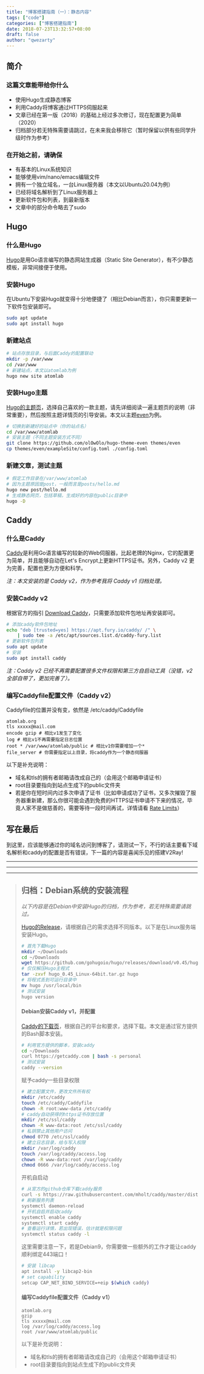 ```yaml
---
title: "博客搭建指南（一）：静态内容"
tags: ["code"]
categories: ["博客搭建指南"]
date: 2018-07-23T13:32:57+08:00
draft: false
author: "qwezarty"
---
```


## 简介

### 这篇文章能带给你什么

* 使用Hugo生成静态博客
* 利用Caddy将博客通过HTTPS伺服起来
* 文章已经在第一版（2018）的基础上经过多次修订，现在配置更为简单（2020）
* 归档部分若无特殊需要请跳过，在未来我会移除它（暂时保留以供有些同学升级时作为参考）

### 在开始之前，请确保

* 有基本的Linux系统知识
* 能够使用vim/nano/emacs编辑文件
* 拥有一个独立域名，一台Linux服务器（本文以Ubuntu20.04为例）
* 已经将域名解析到了Linux服务器上
* 更新软件包和列表，到最新版本
* 文章中的部分命令略去了sudo

## Hugo

### 什么是Hugo

[Hugo](https://gohugo.io/)是用Go语言编写的静态网站生成器（Static Site Generator），有不少静态模板，非常间接便于使用。

### 安装Hugo

在Ubuntu下安装Hugo就变得十分地便捷了（相比Debian而言），你只需要更新一下软件包安装即可。

```bash
sudo apt update
sudo apt install hugo
```

### 新建站点

``` bash
# 站点存放目录，与后面Caddy的配置联动
mkdir -p /var/www
cd /var/www
# 新建站点，本文以atomlab为例
hugo new site atomlab
```

### 安装Hugo主题

[Hugo的主题页](https://themes.gohugo.io/)，选择自己喜欢的一款主题，请先详细阅读一遍主题页的说明（非常重要），然后按照主题详情页的引导安装。本文以主题[even](https://themes.gohugo.io/hugo-theme-even/)为例。

``` bash
# 切换到新建好的站点中（你的站点名）
cd /var/www/atomlab
# 安装主题（不同主题安装方式不同）
git clone https://github.com/olOwOlo/hugo-theme-even themes/even
cp themes/even/exampleSite/config.toml ./config.toml
```

### 新建文章，测试主题

``` bash
# 假定工作目录在/var/www/atomlab
# 因为主题原因是post，一般而言是posts/hello.md
hugo new post/hello.md
# 生成静态网页，包括草稿，生成好的内容在public目录中
hugo -D
```

## Caddy

### 什么是Caddy

[Caddy](https://caddyserver.com/)是利用Go语言编写的较新的Web伺服器，比起老牌的Nginx，它的配置更为简单，并且能够自动在Let's Encrypt上更新HTTPS证书。另外，Caddy v2 更为完善，配置也更为方便和科学。

*注：本文安装的是 Caddy v2，作为参考我将 Caddy v1 归档处理。*

### 安装Caddy v2

根据官方的指引 [Download Caddy](https://caddyserver.com/docs/download)，只需要添加软件包地址再安装即可。

```bash
# 添加caddy软件包地址
echo "deb [trusted=yes] https://apt.fury.io/caddy/ /" \
    | sudo tee -a /etc/apt/sources.list.d/caddy-fury.list
# 更新软件包列表
sudo apt update
# 安装
sudo apt install caddy
```

*注：Caddy v2 已经不再需要配置很多文件权限和第三方自启动工具（没错，v2全部自带了，更加完善了）。*

### 编写Caddyfile配置文件（Caddy v2）

Caddyfile的位置并没有变，依然是 /etc/caddy/Caddyfile 

```
atomlab.org
tls xxxxx@mail.com
encode gzip # 相比v1发生了变化
log # 相比v1不再需要指定日志位置
root * /var/www/atomlab/public # 相比v1你需要增加一个*
file_server # 你需要指定以上目录，将caddy作为一个静态伺服器
```

以下是补充说明：

* 域名和tls的拥有者邮箱请改成自己的（会用这个邮箱申请证书）
* root目录要指向到站点生成下的public文件夹
* 若是你在短时间内过多次申请了证书（比如申请成功了证书，又多次摧毁了服务器重新建，那么你很可能会遇到免费的HTTPS证书申请不下来的情况，毕竟人家不是做慈善的，需要等待一段时间再试，详情请看 [Rate Limits](https://letsencrypt.org/docs/rate-limits/)）

## 写在最后

到这里，应该能够通过你的域名访问到博客了，请测试一下，不行的话主要看下域名解析和caddy的配置是否有错误，下一篇的内容是喜闻乐见的搭建V2Ray!

---
---
---

> ## 归档：Debian系统的安装流程
> 
> *以下内容是在Debian中安装Hugo的归档，作为参考，若无特殊需要请跳过。*
> 
> [Hugo的Release](https://github.com/gohugoio/hugo/releases)，请根据自己的需求选择不同版本。以下是在Linux服务端安装Hugo。
> 
> ``` bash
> # 首先下载Hugo
> mkdir ~/Downloads
> cd ~/Downloads
> wget https://github.com/gohugoio/hugo/releases/download/v0.45/hugo_0.45_Linux-64bit.tar.gz
> # 仅仅解压Hugo主程式
> tar -zxvf hugo_0.45_Linux-64bit.tar.gz hugo
> # 将程式丢到可运行目录中
> mv hugo /usr/local/bin
> # 测试安装
> hugo version
> ```
> 
> #### Debian安装Caddy v1，并配置
> 
> [Caddy的下载页](https://caddyserver.com/download)，根据自己的平台和要求，选择下载。本文是通过官方提供的Bash脚本安装。
> 
> ``` bash
> # 利用官方提供的脚本，安装caddy
> cd ~/Downloads
> curl https://getcaddy.com | bash -s personal
> # 测试安装
> caddy --version
> ```
> 
> 赋予caddy一些目录权限
> 
> ``` bash
> # 建立配置文件，更改文件所有权
> mkdir /etc/caddy
> touch /etc/caddy/Caddyfile
> chown -R root:www-data /etc/caddy
> # caddy自动获得的https证书存放位置
> mkdir /etc/ssl/caddy
> chown -R www-data:root /etc/ssl/caddy
> # 私钥禁止其他用户访问
> chmod 0770 /etc/ssl/caddy
> # 建立日志目录，给与写入权限
> mkdir /var/log/caddy
> touch /var/log/caddy/access.log
> chown -R www-data:root /var/log/caddy
> chmod 0666 /var/log/caddy/access.log
> ```
> 
> 开机自启动
> 
> ``` bash
> # 从官方的github仓库下载caddy服务
> curl -s https://raw.githubusercontent.com/mholt/caddy/master/dist/init/linux-systemd/caddy.service -o /etc/systemd/system/caddy.service
> # 刷新服务列表
> systemctl daemon-reload
> # 开机自启并启动caddy
> systemctl enable caddy
> systemctl start caddy
> # 查看运行详情，若出现错误，估计就是权限问题
> systemctl status caddy -l
> ```
> 
> 这里需要注意一下，若是Debian9，你需要做一些额外的工作才能让caddy顺利绑定443端口！
> 
> ```bash
> # 安装 libcap
> apt install -y libcap2-bin
> # set capability
> setcap CAP_NET_BIND_SERVICE=+eip $(which caddy)
> ```
> 
> #### 编写Caddyfile配置文件（Caddy v1）
> 
> ```
> atomlab.org
> gzip
> tls xxxxx@mail.com
> log /var/log/caddy/access.log
> root /var/www/atomlab/public
> ```
> 
> 以下是补充说明：
> 
> * 域名和tls的拥有者邮箱请改成自己的（会用这个邮箱申请证书）
> * root目录要指向到站点生成下的public文件夹

